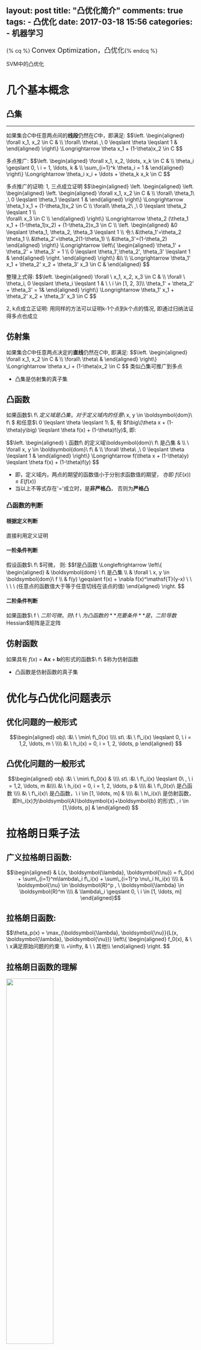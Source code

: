layout: post
title: "凸优化简介"
comments: true
tags:
	- 凸优化
date: 2017-03-18 15:56
categories:
    - 机器学习
---

{% cq %} <font size=4>Convex Optimization，凸优化</font>{% endcq %}

SVM中的凸优化
<!-- more -->

# 几个基本概念
## 凸集
---

如果集合$C$中任意两点间的**线段**仍然在$C$中，即满足:
$$\\left.
\begin{aligned}
  \forall x\_1, x\_2 \in C &  \\\\
\forall\ \theta\ ,\ 0 \leqslant \theta \leqslant 1 &
\end{aligned}
\\right\\} \Longrightarrow \theta x\_1 + (1-\theta)x\_2 \in C
$$

多点推广:
$$\\left.
\begin{aligned}
  \forall x\_1, x\_2, \ldots, x\_k \in C &  \\\\
  \theta\_i \geqslant 0, \ i = 1, \ldots, k & \\\\
  \sum\_{i=1}^k \theta\_i = 1 &
\end{aligned}
\\right\\} \Longrightarrow \theta_i x\_i + \ldots + \theta_k x\_k \in C
$$

多点推广的证明:
1, 三点成立证明
$$\begin{aligned}
 \\left.
\begin{aligned}
    \\left.
        \begin{aligned}
            \\left.
                \begin{aligned}
                    \forall x\_1, x\_2 \in C &  \\\\
                    \forall\ \theta\_1\ ,\ 0 \leqslant \theta\_1 \leqslant 1 &
                \end{aligned}
            \\right\\} \Longrightarrow \theta\_1 x\_1 + (1-\theta\_1)x\_2 \in C \\\\
            \forall\ \theta\_2\ ,\ 0 \leqslant \theta\_2 \leqslant 1 \\\\\
            \forall\ x\_3 \in C \\\\
        \end{aligned}
    \\right\\} \Longrightarrow \theta\_2 (\theta\_1 x\_1 + (1-\theta\_1)x\_2) + (1-\theta\_2)x\_3 \in C \\\\
   \\left.
        \begin{aligned}
            &0 \leqslant \theta\_1, \theta\_2, \theta\_3 \leqslant 1 \\\\
            令:\ &\theta\_1'=\theta\_2 \theta\_1 \\\\
            &\theta\_2'=\theta\_2(1-\theta\_1) \\\\
            &\theta\_3'=(1-\theta\_2)
        \end{aligned}
    \\right\\} \Longrightarrow \\left\\{
    \begin{aligned}
        \theta\_1' + \theta\_2' + \theta\_3' = 1 \\\\
        0 \leqslant \theta\_1',\theta\_2', \theta\_3' \leqslant 1 &
    \end{aligned}
    \\right.
\end{aligned}
\\right\\} &\\\\
\\\\
\Longrightarrow \theta\_1' x\_1 + \theta\_2' x\_2 + \theta\_3' x\_3 \in C  &
\end{aligned}
$$

整理上式得:
$$\\left.
\begin{aligned}
  \forall \  x\_1, x\_2, x\_3 \in C &  \\\\
  \forall \ \theta\_i, 0 \leqslant \theta\_i \leqslant 1 & \ \ i \in [1, 2, 3]\\\\
  \theta\_1' + \theta\_2' + \theta\_3' = 1&
\end{aligned}
\\right\\} \Longrightarrow \theta_1' x\_1 + \theta_2' x\_2  + \theta_3' x\_3  \in C
$$

2, k点成立正证明:
用同样的方法可以证明k-1个点到k个点的情况, 即通过归纳法证得多点也成立


## 仿射集
如果集合$C$中任意两点决定的**直线**仍然在$C$中, 即满足:
$$\\left.
\begin{aligned}
  \forall x\_1, x\_2 \in C &  \\\\
\forall\ \theta\ &
\end{aligned}
\\right\\} \Longrightarrow \theta x\_i + (1-\theta)x\_2 \in C
$$
类似凸集可推广到多点

- 凸集是仿射集的真子集

## 凸函数
如果函数$\ f\ $定义域是凸集，对于定义域内的任意$\ x, y \in \boldsymbol{dom}\ f\ $ 和任意$\ 0 \leqslant \theta \leqslant 1\ $, 有 $f\big\(\theta x + (1-\theta)y\big) \leqslant \theta f(x) + (1-\theta)f(y)$, 即:

$$\\left.
\begin{aligned}
\ 函数f\ 的定义域\boldsymbol{dom}\ f\ 是凸集 &  \\\\
\ \forall x, y \in \boldsymbol{dom}\ f\  &  \\\\
\forall \theta\ ,\ 0 \leqslant \theta \leqslant 1 &
\end{aligned}
\\right\\} \Longrightarrow f(\theta x + (1-\theta)y) \leqslant \theta f(x) + (1-\theta)f(y)
$$

* 即，定义域内，两点的期望的函数值小于分别求函数值的期望， 亦即$\ f(E(x)) \leqslant E(f(x))$
* 当以上不等式存在'$=$'成立时，是**非严格凸**， 否则为**严格凸**


### 凸函数的判断
#### 根据定义判断
直接利用定义证明

#### 一阶条件判断
假设函数$\ f\ $可微， 则:
$$f是凸函数 \Longleftrightarrow
\\left\\{
\begin{aligned}
& \boldsymbol{dom} \ f\  是凸集 \\\\
& \forall \ x, y \in \boldsymbol{dom}\ f \\\\
& f(y) \geqslant f(x) + \nabla f(x)^\mathsf{T}(y-x)  \ \ \ \ \ (任意点的函数值大于等于任意切线在该点的值)
\end{aligned}
\\right.
$$

#### 二阶条件判断
如果函数$\ f \ $二阶可微， 则$\ f \ $为凸函数的**充要条件**是， 二阶导数$Hessian$矩阵是正定阵

## 仿射函数
如果具有 $f(x)\ =\ \boldsymbol{A}\boldsymbol{x}+\boldsymbol{b}$的形式的函数$\ f\ $称为仿射函数

- 凸函数是仿射函数的真子集

# 优化与凸优化问题表示

## 优化问题的一般形式
$$\begin{aligned}
obj\ :&\ \ \min\ f\_0(x)  \\\\
st\ :&\ \ f\_i(x) \leqslant 0, \ i = 1,2, \ldots, m \  \\\\
&\ \ h_i(x) = 0, i = 1, 2, \ldots, p
\end{aligned}
$$

## 凸优化问题的一般形式
$$\begin{aligned}
obj\ :&\ \ \min\ f\_0(x) & \\\\
st\ :&\ \ f\_i(x) \leqslant 0\ , \ i = 1,2, \ldots, m &\\\\
&\ \ h_i(x) = 0, i = 1, 2, \ldots, p & \\\\
&\ \ f\_0(x)\ 是凸函数 \\\\
&\ \ f\_i(x)\ 是凸函数，\  i \in [1, \ldots, m] & \\\\
&\ \ h\_i(x)\ 是仿射函数， 即h\_i(x)为\boldsymbol{A}\boldsymbol{x}+\boldsymbol{b} 的形式\ , i \in [1,\ldots, p] &
\end{aligned}
$$

# 拉格朗日乘子法
## 广义拉格朗日函数:

$$\begin{aligned}
& L(x, \boldsymbol{\lambda}, \boldsymbol{\nu}) = f\_0(x) + \sum\_{i=1}^m\lambda\_i f\_i(x) + \sum\_{i=1}^p \nu\_i h\_i(x) \\\\
& \boldsymbol{\nu} \in \boldsymbol{R}^p , \  \boldsymbol{\lambda} \in \boldsymbol{R}^m \\\\
& \lambda\_i \geqslant 0, \ i \in [1, \ldots, m]
\end{aligned}$$


## 拉格朗日函数:
$$\theta\_p(x) = \max\_{\boldsymbol{\lambda}, \boldsymbol{\nu}}{L(x, \boldsymbol{\lambda}, \boldsymbol{\nu})}
\\left\\{
\begin{aligned}
 f\_0(x), & \ \  x满足原始问题的约束  \\\\
 +\infty, & \ \ 其他\\\\
\end{aligned}
\\right.
$$

## 拉格朗日函数的理解
<img src="/pic/ml/down/LagrangeMultipliers2D.svg.png" width="50%" height="50%" style="margin: 0 auto"> <center>图1([来自 wikipedia](https://en.wikipedia.org/wiki/Lagrange_multiplier)), $\ f\_0(x)$等高线示与约束条件示意图,蓝色箭头方向为等高线对应值降低的方向,<br>当$g(x, y) - c = 0$时红色线表示等式约束;<br>当$g(x, y) - c \leqslant 0$ 红色线箭头方向为不等式约束成立的方向 </center >


- 等高线:
考虑三维情况, $z=f\_0(x, y)$的情况, 等高面$z = d$与函数$f\_0(x, y)$相交的部分为等高线, 等高线在$(x, y)平面的投影可表示为f\_0(x, y)=d$


### 一个等式的约束问题

如图假设等式约束为 $h\_1(x, y)=g(x, y) - c=0$
拉格朗日函数表示为: $L=f\_(x, y) + \nu h\_1(x, y)$
如果函数$f\_0(x, y)$ 的值域连续
则其等高线投影与g(x, y) -c 相切处取得等式约束条件下的极值, 此时

$$\\left.
\begin{aligned}
    & \\left.
    \begin{aligned}
         f\_0(x, y)与h\_1(x, y)相切\Rightarrow  \nabla_{x, y} f\_0(x,  y) = \nu' (\nabla_{x, y} h\_1(x, y)) \Rightarrow \nabla_{x, y}[f\_0 + \nu(h\_1)] =0 & \\\\
          h\_1(x,y)=0 \Rightarrow \nabla_{\nu}[f\_0 + \nu(h\_1)]  = 0 &
    \end{aligned}
    \\right\\} \\\\
    \\\\
    & \Longrightarrow  \nabla_{x, y, \nu} \big\[f\_0(x) + \nu h\_1(x) \big\]  = 0
    \\\\
    & \Longrightarrow 目标函数f(x,y)在一个等式约束条件下取得最值处的解与L=f\_(x, y) + \nu h\_1(x,y)极值的解等价
\end{aligned}
\right.
$$
- *注*:
$\nu'$ 可以看作是两个等价切线(超平面)的系数, 同分割超平面的等价超平面的系数$k$
$\nu = -\nu'$

### 多个等式约束问题
<img src="/pic/ml/down/600px-As_wiki_lgm_parab.svg.png" width="45%" height="45%" style="margin: 0 auto"><center>图2([来自 wikipedia](https://en.wikipedia.org/wiki/Lagrange_multiplier)), $\ f\_0(x)$等高线， 及含有两个约束条件的情况示意图</center>

极值多个等式约束看作在满足约束条件下集合处， 定义极值处的梯度方向为多个约束加权后得到的梯度和目标函数$f\_0(极点)$处的梯度平行
即极值处满足:
$$\\left.
\begin{aligned}
    & \nabla\_{\boldsymbol{x}} f(x) = \sum\_{i=1}^p \lambda\_i' \nabla_{\boldsymbol{\boldsymbol{x}}}  f\_i(\boldsymbol{x})  \\\\
    & f\_i(x) = 0, \ \ i \in [1,\ldots,  m]
\end{aligned}
\\right\\} \Longrightarrow \nabla\_{\boldsymbol{x}, \boldsymbol{\lambda}} \big\[f\_0(x) + \sum\_{i=1}^p \lambda\_i f\_i(x)\big\] = 0, \ \ \ \ 当\lambda\_i \neq 0时, \ \ i \in [1,\ldots, m]
$$

### 一个不等式等式约束
假设目标函数$\min f\_0(x)$， 有不等式约束$f\_1(x) < 0$
如图1表示， 当不等式约束有效时，须使得目标函数的函数值减小的方向与不等式约束成立的方向相反**且**目标函数与不等式约束的边界相切时取得极值. 即如果约束有效的情况下， 目标函数取得极值时一定在约束的边界处， 问题可以简化为等式约束的情况

边界有效时: 目标函数的函数值减小的方向与不等式约束成立的方向相反
则:
$$\\left.
\begin{aligned}
    f\_0(x)降低方向的梯度为: -\nabla f_0(x)  & \\\\
    f\_1(x) < 0所表示定义域方向梯度方向为: -\nabla f_1(x) & \\\\
    f\_0(x)与f\_1(x)相切，且降低方向的梯度和定义域方向梯度相反 &
\end{aligned}
\\right\\} \Longrightarrow
\\left\\{
\begin{aligned}
    & \nabla f_0(x) = -\lambda \nabla f_1(x) \\\\
    & \lambda > 0
\end{aligned}
\\right.
$$

考虑不等式约束无效的情况， 目标函数降低方向的梯度和定义域方向梯度相同， 即假设不等式约束成立的方向为图1中红色箭头相反的方向， 此时仍然可以有目标函数与不等式约束边界相切， 但是所求$\lambda < 0$， 且此时切点对应的函数值显然不是极值处

另外，只考虑不等式约束时， 不等式自身约束恒成立力时(或着当有多个约束时， 其他约束的定义域为该约束的子集. 即该约束对所有约束的交集无贡献)， 该约束项的乘子可为0.

综上: 考虑约束的有效性综， 不等式约束的朗格朗日乘$\lambda \leqslant 0$， 等号拉格朗日乘子等于0时，代表约束对取得最值时无贡献

### 多个不等式约束
多个不等式约束同多个不等式约束的情况. 其中每个不等式约束的朗格朗日乘子均大于等于0

### 多个等式约束和多个不等式约束的情况
同多个等式约束情况， 取得极值处可看作是在可行域内有效约束内**且**由权值为拉格朗日乘子加权作为梯度平行于原函数的梯度


## 原问题的拉格朗日函数
$$L\_P= \min\_{\boldsymbol{x}}\max\_{\boldsymbol{\lambda}, \boldsymbol{\nu}} {L(\boldsymbol{x}, \boldsymbol{\lambda}, \boldsymbol{\nu})}$$

## 原问题的拉格朗日对偶函数
对偶函数
$$令， g(\boldsymbol{\lambda}, \boldsymbol{\nu}) = \inf\_{x \in D}L(\boldsymbol{\lambda}, \boldsymbol{\nu}) = \inf\_{x \in D\}\(f\_0(x) + \sum\_{i=1}^m\lambda\_i f\_i(x) + \sum\_{i=1}^p \nu\_i  h\_i(x)\)$$

$$L\_D = \max\_{\boldsymbol{\lambda}, \boldsymbol{\nu}}\min\_{x} {L(x, \lambda, \nu)} = \max\_{\boldsymbol{\lambda}, \boldsymbol{\nu}}g(\boldsymbol{\lambda}, \boldsymbol{\nu}) $$

$g(\boldsymbol{\lambda}, \boldsymbol{\nu})$被求极小的部分： 可以看成给定一个$\boldsymbol{x}$有$常数 + 常数向量1 \cdot \boldsymbol{\lambda} + 常数向量2 \cdot \boldsymbol{\nu}$， 即为关于${\lambda}, \boldsymbol{\nu})$仿射的； 考虑极小问题，是由无数个, 确定的$\boldsymbol{x}$对应的仿射函数逐点求下界，由仿射函数的下界求交集是凹的. 所以$g(\boldsymbol{\lambda}, \boldsymbol{\nu})$ 是凹的



## 原问题拉格朗日函数与对偶函数的关系
假设原问题和其对偶问题均有最优值

$$\begin{aligned}
& \min\_{x} {L(x, \lambda, \nu)} \leqslant L(x, \lambda, \nu) \leqslant \max\_{\lambda, \nu} {L(x, \lambda, \nu)} \\\\
\Longrightarrow \ & \max\_{\lambda, \nu}\min\_{x} {L(x, \lambda, \nu)} \leqslant L(x, \lambda, \nu) \leqslant \min\_{x}\max\_{\lambda, \nu} {L(x, \lambda, \nu)} \\\\
\Longrightarrow \ & L\_D \leqslant L\_P
\end{aligned}
$$

当上式子取得等号时， 称为强对偶.

## Slater 准则
用于凸优化问题中，强对偶条件成立是否存在

$$\\left.
\begin{aligned}
    原问题为凸优化问题 & \\\\
    存在 x \in 约束条件的交集， 使得 f\_i(x) < 0，i \in [1,\ldots, m] & \\\\
\end{aligned}
\\right\\} \Longrightarrow 该问题的强对偶性可以达到
$$

对于在不等式约束函数为仿射函数的情况，只需要找到的$x$，满足原不等式即可（满足"$\leqslant$"， 而不需要更强的条件"$<$"）
整理得：
$$\\left.
\begin{aligned}
    原问题为凸优化问题 & \\\\
    存在 x \in 约束条件的交集， 使得对于所有的不等式约束是凸的但不是仿射的有 f\_i(x) < 0, \ i \in [1,\ldots, k] & \\\\
\end{aligned}
\\right\\} \Longrightarrow 该问题的强对偶性可以达到
$$


证明见:《凸优化》－ 清华出版社 Stephen Boyd 等著， 王书宁等译，$P\_{226} - P\_{228}$


## KKT条件
强对偶成立时，最优解需要满足的条件

令$x^\*$是原问题的最优解，$(\lambda^\*， \nu^\*)$对偶问题的最优解
则，
$$
\begin{aligned}
原始约束问题的最值=拉格朗日对偶问题的最值 \Rightarrow & \qquad\qquad\qquad\qquad f\_0(x^\*) & = & g(\lambda^\*, \nu^\*)  \\\\
对偶问题的定义\Rightarrow & \qquad & = & \inf\_{x}\big\(f\_0(x) + \sum\_{i=1}^m \lambda\_i^\* f\_i(x) + \sum\_{i=1}^p \nu^\*h\_i(x)\big\) \\\\
任意x的逐点求下解值小于其中一个x的值\Rightarrow &\qquad & \leqslant & f\_0(x^\*) + \sum\_{i=1}^m \lambda\_i^\* f\_i(x^\*) + \sum\_{i=1}^p \nu^\*h\_i(x^\*) \\\\
不等式约束项小于等于0，等式约束项等于0 \Rightarrow & \qquad & \leqslant & f\_0(x^\*) \\\\
\end{aligned}
$$

由$A \leqslant B \leqslant A$形式得， $B = A$
即有：

$$
\\left.
\begin{aligned}
\\left.
\begin{aligned}
\\left.
\begin{aligned}
f\_0(x^\*) + \sum\_{i=1}^m \lambda\_i^\* f\_i(x^\*) + \sum\_{i=1}^p \nu\_i^\*h\_i(x^\*) = f\_0(x^\*) \\\\
优化问题不等式约束，f\_i(x) \leqslant 0 \\\\
优化问题的等式约束， h\_i(x) = 0 \\\\
\lambda\_i \geqslant 0
\end{aligned}
\\right\\} \Longrightarrow \lambda\_i^\*f\_i(x^\*)，  i = 1,2, \ldots, m \ \ \ \ & \\\\
f\_i(x) \leqslant 0，   i = 1,2, \ldots, p \ \ \ \ &  \\\\
h\_i(x) = 0， i = 1,2, \ldots, p \ \ \ \ &  \\\\
\lambda\_i \geqslant 0，  i = 1,2, \ldots, m \ \ \ \ &  \\\\
拉格朗日函数在x^\*处取得极小值： \nabla\_{\boldsymbol{x}} \big\[f\_0(x) + \sum\_{i=1}^m \lambda\_i f\_i(x) + \sum\_{i=1}^m \nu\_i^\*h\_i(x) \big\]_{x=x^\*} = 0  \ \ \ \ &
\end{aligned}
\\right\\} KKT条件
\end{aligned}
\\right.
$$

其中 $\lambda\_i^\*f\_i(x^\*) = 0 $为松弛条件
有：
$$\\left\\{
\begin{aligned}
    & 当 f\_i(x) < 0时， \lambda\_i = 0. \ 该约束条件为非边界条件，不影响极值 \\\\
    & 当 f\_i(x) = 0时， \lambda\_i > 0. \ 该约束条件为边界条件，在SVM中该点为支撑向量
\end{aligned}
\\right.
$$

对于非凸问题， 拉格朗日函数的极值未必是原问题的最值， 所以未必是最优解。
对于凸的问题， 满足KKT条件即为原始约束问题的最优解， KKT条件是最优性充要条件


# 参考资料
[1] 《凸优化》，清华出版社 Stephen Boyd 等著， 王书宁等译
[2] 维基百科-Lagrange multiplier <https://en.wikipedia.org/wiki/Lagrange_multiplier>
[3] 维基百科-拉格朗日乘数 <https://zh.wikipedia.org/wiki/拉格朗日乘数>

